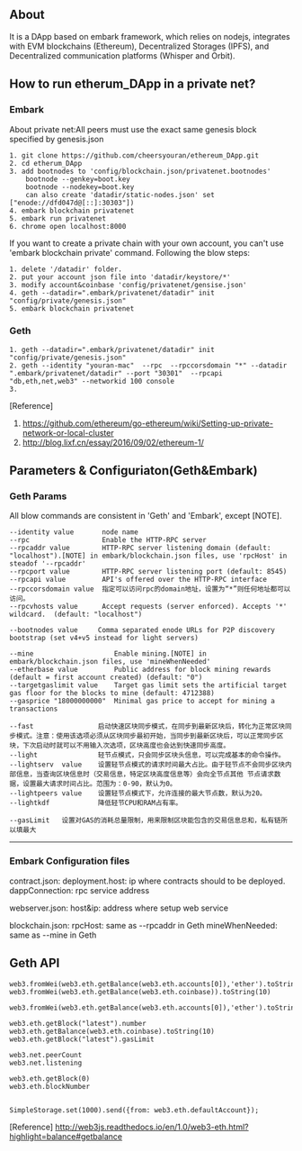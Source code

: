 ## About

It is a DApp based on embark framework, which relies on nodejs, integrates with EVM blockchains (Ethereum), Decentralized Storages (IPFS), and Decentralized communication platforms (Whisper and Orbit).

## How to run etherum_DApp in a private net?

### Embark
About private net:All peers must use the exact same genesis block specified by genesis.json
```
1. git clone https://github.com/cheersyouran/ethereum_DApp.git
2. cd etherum_DApp
3. add bootnodes to 'config/blockchain.json/privatenet.bootnodes'
	bootnode --genkey=boot.key
	bootnode --nodekey=boot.key
	can also create 'datadir/static-nodes.json' set ["enode://dfd047d@[::]:30303"])
4. embark blockchain privatenet
5. embark run privatenet
6. chrome open localhost:8000
```

If you want to create a private chain with your own account, you can't use 'embark blockchain private' command. Following the blow steps:
```
1. delete '/datadir' folder.
2. put your account json file into 'datadir/keystore/*'
3. modify account&coinbase 'config/privatenet/gensise.json'
4. geth --datadir=".embark/privatenet/datadir" init "config/private/genesis.json"
5. embark blockchain privatenet
```

### Geth

```
1. geth --datadir=".embark/privatenet/datadir" init "config/private/genesis.json"
2. geth --identity "youran-mac"  --rpc  --rpccorsdomain "*" --datadir ".embark/privatenet/datadir" --port "30301"  --rpcapi "db,eth,net,web3" --networkid 100 console
3.
```

[Reference]
1. https://github.com/ethereum/go-ethereum/wiki/Setting-up-private-network-or-local-cluster
2. http://blog.lixf.cn/essay/2016/09/02/ethereum-1/

## Parameters & Configuriaton(Geth&Embark)

### Geth Params
All blow commands are consistent in 'Geth' and 'Embark', except [NOTE].

```
--identity value       node name  
--rpc                  Enable the HTTP-RPC server
--rpcaddr value        HTTP-RPC server listening domain (default: "localhost").[NOTE] in embark/blockchain.json files, use 'rpcHost' in steadof '--rpcaddr'  
--rpcport value        HTTP-RPC server listening port (default: 8545)
--rpcapi value         API's offered over the HTTP-RPC interface  
--rpccorsdomain value  指定可以访问rpc的domain地址，设置为“*”则任何地址都可以访问。
--rpcvhosts value      Accept requests (server enforced). Accepts '*' wildcard.  (default: "localhost")

--bootnodes value     Comma separated enode URLs for P2P discovery bootstrap (set v4+v5 instead for light servers)

--mine                    Enable mining.[NOTE] in embark/blockchain.json files, use 'mineWhenNeeded'
--etherbase value         Public address for block mining rewards (default = first account created) (default: "0")
--targetgaslimit value    Target gas limit sets the artificial target gas floor for the blocks to mine (default: 4712388)
--gasprice "18000000000"  Minimal gas price to accept for mining a transactions

--fast                启动快速区块同步模式，在同步到最新区块后，转化为正常区块同步模式。注意：使用该选项必须从区块同步最初开始，当同步到最新区块后，可以正常同步区块，下次启动时就可以不用输入次选项，区块高度也会达到快速同步高度。   
--light               轻节点模式，只会同步区块头信息，可以完成基本的命令操作。
--lightserv  value    设置轻节点模式的请求时间最大占比。由于轻节点不会同步区块内部信息，当查询区块信息时（交易信息，特定区块高度信息等）会向全节点其他 节点请求数据，设置最大请求时间占比。范围为：0-90，默认为0。
--lightpeers value    设置轻节点模式下，允许连接的最大节点数，默认为20。  
--lightkdf            降低轻节CPU和RAM占有率。

--gasLimit	 设置对GAS的消耗总量限制，用来限制区块能包含的交易信息总和，私有链所以填最大

```
---

### Embark Configuration files
contract.json:
		deployment.host: ip where contracts should to be deployed.
		dappConnection: rpc service address

webserver.json:
		host&ip: address where setup web service

blockchain.json:
		rpcHost: same as --rpcaddr in Geth
		mineWhenNeeded: same as --mine in Geth

## Geth API

```
web3.fromWei(web3.eth.getBalance(web3.eth.accounts[0]),'ether').toString(10)
web3.fromWei(web3.eth.getBalance(web3.eth.coinbase)).toString(10)

web3.fromWei(web3.eth.getBalance(web3.eth.accounts[0]),'ether').toString(10)

web3.eth.getBlock("latest").number
web3.eth.getBalance(web3.eth.coinbase).toString(10)
web3.eth.getBlock("latest").gasLimit

web3.net.peerCount
web3.net.listening

web3.eth.getBlock(0)
web3.eth.blockNumber


SimpleStorage.set(1000).send({from: web3.eth.defaultAccount});
```

[Reference] http://web3js.readthedocs.io/en/1.0/web3-eth.html?highlight=balance#getbalance
